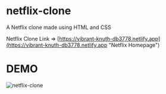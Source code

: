 
# netflix-clone
A Netflix clone made using HTML and CSS

Netflix Clone Link => [https://vibrant-knuth-db3778.netlify.app](https://vibrant-knuth-db3778.netlify.app "Netflix Homepage")
# DEMO
![netflix-clone](https://user-images.githubusercontent.com/43646356/114272311-5b83e900-9a1e-11eb-823d-9b8f801699f6.gif)
